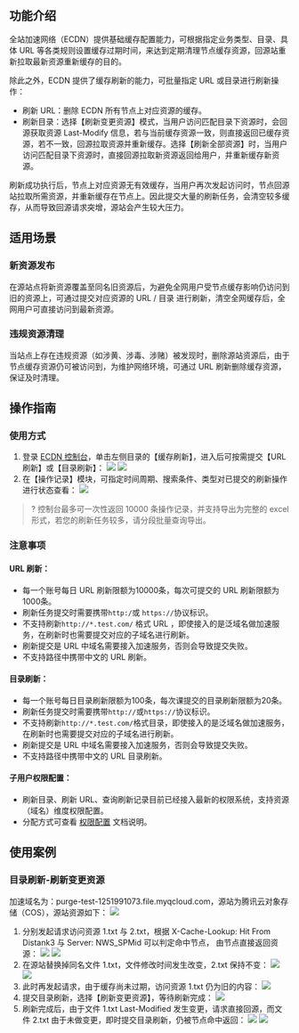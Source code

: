 ## 功能介绍
全站加速网络（ECDN）提供基础缓存配置能力，可根据指定业务类型、目录、具体 URL 等各类规则设置缓存过期时间，来达到定期清理节点缓存资源，回源站重新拉取最新资源重新缓存的目的。

除此之外，ECDN 提供了缓存刷新的能力，可批量指定 URL 或目录进行刷新操作：
- 刷新 URL：删除 ECDN 所有节点上对应资源的缓存。
- 刷新目录：选择【刷新变更资源】模式，当用户访问匹配目录下资源时，会回源获取资源 Last-Modify 信息，若与当前缓存资源一致，则直接返回已缓存资源，若不一致，回源拉取资源并重新缓存。选择【刷新全部资源】时，当用户访问匹配目录下资源时，直接回源拉取新资源返回给用户，并重新缓存新资源。

刷新成功执行后，节点上对应资源无有效缓存，当用户再次发起访问时，节点回源站拉取所需资源，并重新缓存在节点上。因此提交大量的刷新任务，会清空较多缓存，从而导致回源请求突增，源站会产生较大压力。

## 适用场景
### 新资源发布
在源站点将新资源覆盖至同名旧资源后，为避免全网用户受节点缓存影响仍访问到旧的资源上，可通过提交对应资源的 URL / 目录 进行刷新，清空全网缓存后，全网用户可直接访问到最新资源。

### 违规资源清理
当站点上存在违规资源（如涉黄、涉毒、涉赌）被发现时，删除源站资源后，由于节点缓存资源仍可被访问到，为维护网络环境，可通过 URL 刷新删除缓存资源，保证及时清理。

## 操作指南
### 使用方式
1. 登录 [ECDN 控制台](https://console.cloud.tencent.com/dsa)，单击左侧目录的【缓存刷新】，进入后可按需提交【URL 刷新】或【目录刷新】：
![](https://main.qcloudimg.com/raw/c968934c30515098e014cb292c2f256c.png)
![](https://main.qcloudimg.com/raw/7725fa4501fea5e33a8cca896ea585f8.png)
2. 在【操作记录】模块，可指定时间周期、搜索条件、类型对已提交的刷新操作进行状态查看：
![](https://main.qcloudimg.com/raw/4a607abe9b284fbbe1c7c81cabec8783.png)
>? 控制台最多可一次性返回 10000 条操作记录，并支持导出为完整的 excel 形式，若您的刷新任务较多，请分段批量查询导出。

### 注意事项
#### URL 刷新：
- 每一个账号每日 URL 刷新限额为10000条，每次可提交的 URL 刷新限额为1000条。
- 刷新任务提交时需要携带`http:/`或 `https://`协议标识。
- 不支持刷新`http://*.test.com/` 格式 URL ，即使接入的是泛域名做加速服务，在刷新时也需要提交对应的子域名进行刷新。
- 刷新提交是 URL 中域名需要接入加速服务，否则会导致提交失败。
- 不支持路径中携带中文的 URL 刷新。

#### 目录刷新：
- 每一个账号每日目录刷新限额为100条，每次课提交的目录刷新限额为20条。
- 刷新任务提交时需要携带`http://`或`https://`协议标识。
- 不支持刷新`http://*.test.com/`格式目录，即使接入的是泛域名做加速服务，在刷新时也需要提交对应的子域名进行刷新。
- 刷新提交是 URL 中域名需要接入加速服务，否则会导致提交失败。
- 不支持路径中携带中文的 URL 目录刷新。

#### 子用户权限配置：
- 刷新目录、刷新 URL、查询刷新记录目前已经接入最新的权限系统，支持资源（域名）维度权限配置。
- 分配方式可查看 [权限配置](https://cloud.tencent.com/document/product/228/12722) 文档说明。

## 使用案例
### 目录刷新-刷新变更资源
加速域名为：purge-test-1251991073.file.myqcloud.com，源站为腾讯云对象存储（COS），源站资源如下：
![](https://main.qcloudimg.com/raw/91739f8f9315e1e5be36980d0af248e4.png)
1. 分别发起请求访问资源 1.txt 与 2.txt，根据 X-Cache-Lookup: Hit From Distank3 与 Server: NWS_SPMid 可以判定命中节点， 由节点直接返回资源：
![](https://main.qcloudimg.com/raw/8e5e1d55743f83340b6801942011a951.jpg)
![](https://main.qcloudimg.com/raw/dc50a49f1177c0a671c0f10f874b0a0b.jpg)
2. 在源站替换掉同名文件 1.txt，文件修改时间发生改变，2.txt 保持不变：
![](https://main.qcloudimg.com/raw/5602a365abf57124b31bd24516c9f362.png)
![](https://main.qcloudimg.com/raw/f2f45c7bf3fd86c5a4b307143c9a6a6f.png)
3. 此时再发起请求，由于缓存尚未过期，访问资源 1.txt 仍为旧的内容：
![](https://main.qcloudimg.com/raw/f08fcfe681ff6684ef9ebf96d7a7b5ab.jpg)
4. 提交目录刷新，选择【刷新变更资源】，等待刷新完成：
![](https://main.qcloudimg.com/raw/6638c5d781b9d41a0b11ee5c4c6ea3af.png)
5. 刷新完成后，由于文件 1.txt Last-Modified 发生变更，请求直接回源，而文件 2.txt 由于未做变更，即时提交目录刷新，仍被节点命中返回：
![](https://main.qcloudimg.com/raw/d1e83b5357fc878d6f1df56f0f1cd84b.jpg)
![](https://main.qcloudimg.com/raw/29e68b2f6207731a689e9c11ee1bf849.jpg)

